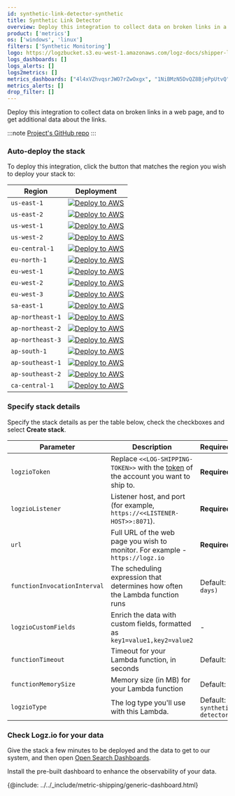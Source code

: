 ```yaml
---
id: synthetic-link-detector-synthetic
title: Synthetic Link Detector
overview: Deploy this integration to collect data on broken links in a web page, and to get additional data about the links.
product: ['metrics']
os: ['windows', 'linux']
filters: ['Synthetic Monitoring']
logo: https://logzbucket.s3.eu-west-1.amazonaws.com/logz-docs/shipper-logos/link.png
logs_dashboards: []
logs_alerts: []
logs2metrics: []
metrics_dashboards: ["4l4xVZhvqsrJWO7rZwOxgx", "1NiBMzN5DvQZ8BjePpUtvQ"]
metrics_alerts: []
drop_filter: []
---
```


Deploy this integration to collect data on broken links in a web page, and to get additional data about the links.

:::note
[Project's GitHub repo](https://github.com/logzio/synthetic-link-detector/)
:::

<!-- logzio-inject:install:grafana:dashboards ids=["4l4xVZhvqsrJWO7rZwOxgx", "1NiBMzN5DvQZ8BjePpUtvQ"] -->





### Auto-deploy the stack

To deploy this integration, click the button that matches the region you wish to deploy your stack to:

| Region           | Deployment                                                                                                                                                                                                                                                                                                                                                       |
|------------------|------------------------------------------------------------------------------------------------------------------------------------------------------------------------------------------------------------------------------------------------------------------------------------------------------------------------------------------------------------------|
| `us-east-1`      | [![Deploy to AWS](https://dytvr9ot2sszz.cloudfront.net/logz-docs/lights/LightS-button.png)](https://console.aws.amazon.com/cloudformation/home?region=us-east-1#/stacks/create/review?templateURL=https://logzio-aws-integrations-us-east-1.s3.amazonaws.com/synthetic-link-detector/0.0.3/sam-template.yaml&stackName=logzio-synthetic-link-detector&param_logzioToken=<<LOG-SHIPPING-TOKEN>>&param_logzioListener=https://<<LISTENER-HOST>>:8071)           |
| `us-east-2`      | [![Deploy to AWS](https://dytvr9ot2sszz.cloudfront.net/logz-docs/lights/LightS-button.png)](https://console.aws.amazon.com/cloudformation/home?region=us-east-2#/stacks/create/review?templateURL=https://logzio-aws-integrations-us-east-2.s3.amazonaws.com/synthetic-link-detector/0.0.3/sam-template.yaml&stackName=logzio-synthetic-link-detector&param_logzioToken=<<LOG-SHIPPING-TOKEN>>&param_logzioListener=https://<<LISTENER-HOST>>:8071)           |
| `us-west-1`      | [![Deploy to AWS](https://dytvr9ot2sszz.cloudfront.net/logz-docs/lights/LightS-button.png)](https://console.aws.amazon.com/cloudformation/home?region=us-west-1#/stacks/create/review?templateURL=https://logzio-aws-integrations-us-west-1.s3.amazonaws.com/synthetic-link-detector/0.0.3/sam-template.yaml&stackName=logzio-synthetic-link-detector&param_logzioToken=<<LOG-SHIPPING-TOKEN>>&param_logzioListener=https://<<LISTENER-HOST>>:8071)           |
| `us-west-2`      | [![Deploy to AWS](https://dytvr9ot2sszz.cloudfront.net/logz-docs/lights/LightS-button.png)](https://console.aws.amazon.com/cloudformation/home?region=us-west-2#/stacks/create/review?templateURL=https://logzio-aws-integrations-us-west-2.s3.amazonaws.com/synthetic-link-detector/0.0.3/sam-template.yaml&stackName=logzio-synthetic-link-detector&param_logzioToken=<<LOG-SHIPPING-TOKEN>>&param_logzioListener=https://<<LISTENER-HOST>>:8071)           |
| `eu-central-1`   | [![Deploy to AWS](https://dytvr9ot2sszz.cloudfront.net/logz-docs/lights/LightS-button.png)](https://console.aws.amazon.com/cloudformation/home?region=eu-central-1#/stacks/create/review?templateURL=https://logzio-aws-integrations-eu-central-1.s3.amazonaws.com/synthetic-link-detector/0.0.3/sam-template.yaml&stackName=logzio-synthetic-link-detector&param_logzioToken=<<LOG-SHIPPING-TOKEN>>&param_logzioListener=https://<<LISTENER-HOST>>:8071)     |
| `eu-north-1`     | [![Deploy to AWS](https://dytvr9ot2sszz.cloudfront.net/logz-docs/lights/LightS-button.png)](https://console.aws.amazon.com/cloudformation/home?region=eu-north-1#/stacks/create/review?templateURL=https://logzio-aws-integrations-eu-north-1.s3.amazonaws.com/synthetic-link-detector/0.0.3/sam-template.yaml&stackName=logzio-synthetic-link-detector&param_logzioToken=<<LOG-SHIPPING-TOKEN>>&param_logzioListener=https://<<LISTENER-HOST>>:8071)         |
| `eu-west-1`      | [![Deploy to AWS](https://dytvr9ot2sszz.cloudfront.net/logz-docs/lights/LightS-button.png)](https://console.aws.amazon.com/cloudformation/home?region=eu-west-1#/stacks/create/review?templateURL=https://logzio-aws-integrations-eu-west-1.s3.amazonaws.com/synthetic-link-detector/0.0.3/sam-template.yaml&stackName=logzio-synthetic-link-detector&param_logzioToken=<<LOG-SHIPPING-TOKEN>>&param_logzioListener=https://<<LISTENER-HOST>>:8071)           |
| `eu-west-2`      | [![Deploy to AWS](https://dytvr9ot2sszz.cloudfront.net/logz-docs/lights/LightS-button.png)](https://console.aws.amazon.com/cloudformation/home?region=eu-west-2#/stacks/create/review?templateURL=https://logzio-aws-integrations-eu-west-2.s3.amazonaws.com/synthetic-link-detector/0.0.3/sam-template.yaml&stackName=logzio-synthetic-link-detector&param_logzioToken=<<LOG-SHIPPING-TOKEN>>&param_logzioListener=https://<<LISTENER-HOST>>:8071)           |
| `eu-west-3`      | [![Deploy to AWS](https://dytvr9ot2sszz.cloudfront.net/logz-docs/lights/LightS-button.png)](https://console.aws.amazon.com/cloudformation/home?region=eu-west-3#/stacks/create/review?templateURL=https://logzio-aws-integrations-eu-west-3.s3.amazonaws.com/synthetic-link-detector/0.0.3/sam-template.yaml&stackName=logzio-synthetic-link-detector&param_logzioToken=<<LOG-SHIPPING-TOKEN>>&param_logzioListener=https://<<LISTENER-HOST>>:8071)           |
| `sa-east-1`      | [![Deploy to AWS](https://dytvr9ot2sszz.cloudfront.net/logz-docs/lights/LightS-button.png)](https://console.aws.amazon.com/cloudformation/home?region=sa-east-1#/stacks/create/review?templateURL=https://logzio-aws-integrations-sa-east-1.s3.amazonaws.com/synthetic-link-detector/0.0.3/sam-template.yaml&stackName=logzio-synthetic-link-detector&param_logzioToken=<<LOG-SHIPPING-TOKEN>>&param_logzioListener=https://<<LISTENER-HOST>>:8071)          |
| `ap-northeast-1` | [![Deploy to AWS](https://dytvr9ot2sszz.cloudfront.net/logz-docs/lights/LightS-button.png)](https://console.aws.amazon.com/cloudformation/home?region=ap-northeast-1#/stacks/create/review?templateURL=https://logzio-aws-integrations-ap-northeast-1.s3.amazonaws.com/synthetic-link-detector/0.0.3/sam-template.yaml&stackName=logzio-synthetic-link-detector&param_logzioToken=<<LOG-SHIPPING-TOKEN>>&param_logzioListener=https://<<LISTENER-HOST>>:8071) |
| `ap-northeast-2` | [![Deploy to AWS](https://dytvr9ot2sszz.cloudfront.net/logz-docs/lights/LightS-button.png)](https://console.aws.amazon.com/cloudformation/home?region=ap-northeast-2#/stacks/create/review?templateURL=https://logzio-aws-integrations-ap-northeast-2.s3.amazonaws.com/synthetic-link-detector/0.0.3/sam-template.yaml&stackName=logzio-synthetic-link-detector&param_logzioToken=<<LOG-SHIPPING-TOKEN>>&param_logzioListener=https://<<LISTENER-HOST>>:8071) |
| `ap-northeast-3` | [![Deploy to AWS](https://dytvr9ot2sszz.cloudfront.net/logz-docs/lights/LightS-button.png)](https://console.aws.amazon.com/cloudformation/home?region=ap-northeast-3#/stacks/create/review?templateURL=https://logzio-aws-integrations-ap-northeast-3.s3.amazonaws.com/synthetic-link-detector/0.0.3/sam-template.yaml&stackName=logzio-synthetic-link-detector&param_logzioToken=<<LOG-SHIPPING-TOKEN>>&param_logzioListener=https://<<LISTENER-HOST>>:8071) |
| `ap-south-1`     | [![Deploy to AWS](https://dytvr9ot2sszz.cloudfront.net/logz-docs/lights/LightS-button.png)](https://console.aws.amazon.com/cloudformation/home?region=ap-south-1#/stacks/create/review?templateURL=https://logzio-aws-integrations-ap-south-1.s3.amazonaws.com/synthetic-link-detector/0.0.3/sam-template.yaml&stackName=logzio-synthetic-link-detector&param_logzioToken=<<LOG-SHIPPING-TOKEN>>&param_logzioListener=https://<<LISTENER-HOST>>:8071)         |
| `ap-southeast-1` | [![Deploy to AWS](https://dytvr9ot2sszz.cloudfront.net/logz-docs/lights/LightS-button.png)](https://console.aws.amazon.com/cloudformation/home?region=ap-southeast-1#/stacks/create/review?templateURL=https://logzio-aws-integrations-ap-southeast-1.s3.amazonaws.com/synthetic-link-detector/0.0.3/sam-template.yaml&stackName=logzio-synthetic-link-detector&param_logzioToken=<<LOG-SHIPPING-TOKEN>>&param_logzioListener=https://<<LISTENER-HOST>>:8071) |
| `ap-southeast-2` | [![Deploy to AWS](https://dytvr9ot2sszz.cloudfront.net/logz-docs/lights/LightS-button.png)](https://console.aws.amazon.com/cloudformation/home?region=ap-southeast-2#/stacks/create/review?templateURL=https://logzio-aws-integrations-ap-southeast-2.s3.amazonaws.com/synthetic-link-detector/0.0.3/sam-template.yaml&stackName=logzio-synthetic-link-detector&param_logzioToken=<<LOG-SHIPPING-TOKEN>>&param_logzioListener=https://<<LISTENER-HOST>>:8071) |
| `ca-central-1`   | [![Deploy to AWS](https://dytvr9ot2sszz.cloudfront.net/logz-docs/lights/LightS-button.png)](https://console.aws.amazon.com/cloudformation/home?region=ca-central-1#/stacks/create/review?templateURL=https://logzio-aws-integrations-ca-central-1.s3.amazonaws.com/synthetic-link-detector/0.0.3/sam-template.yaml&stackName=logzio-synthetic-link-detector&param_logzioToken=<<LOG-SHIPPING-TOKEN>>&param_logzioListener=https://<<LISTENER-HOST>>:8071)     |

### Specify stack details

Specify the stack details as per the table below, check the checkboxes and select **Create stack**.

| Parameter                    | Description                                                                                                                         | Required/Default                    |
|------------------------------|-------------------------------------------------------------------------------------------------------------------------------------|-------------------------------------|
| `logzioToken`                | Replace `<<LOG-SHIPPING-TOKEN>>` with the [token](https://app.logz.io/#/dashboard/settings/general) of the account you want to ship to. | **Required**                        |
| `logzioListener`             | Listener host, and port (for example, `https://<<LISTENER-HOST>>:8071`).                                                            | **Required**                        |
| `url`                        | Full URL of the web page you wish to monitor. For example - `https://logz.io`                                                       | **Required**                        |
| `functionInvocationInterval` | The scheduling expression that determines how often the Lambda function runs                                                        | Default: `rate(1 days)`             |
| `logzioCustomFields`         | Enrich the data with custom fields, formatted as `key1=value1,key2=value2`                                                          | -                                   |
| `functionTimeout`            | Timeout for your Lambda function, in seconds                                                                                        | Default: `60`                       |
| `functionMemorySize`         | Memory size (in MB) for your Lambda function                                                                                        | Default: `512`                      |
| `logzioType`                 | The log type you'll use with this Lambda.                                                                                           | Default: `synthetic-links-detector` |


### Check Logz.io for your data

Give the stack a few minutes to be deployed and the data to get to our system, and then open [Open Search Dashboards](https://app.logz.io/#/dashboard/osd).

Install the pre-built dashboard to enhance the observability of your data.

<!-- logzio-inject:install:grafana:dashboards ids=["4l4xVZhvqsrJWO7rZwOxgx", "1NiBMzN5DvQZ8BjePpUtvQ"] -->

{@include: ../../_include/metric-shipping/generic-dashboard.html}






